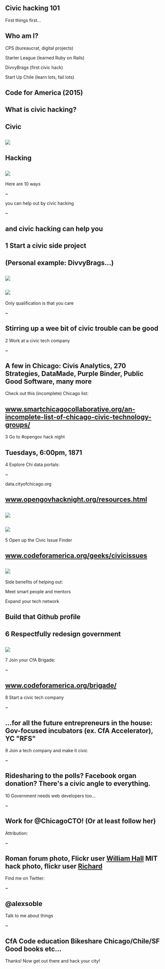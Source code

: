 Civic hacking 101
---
First things first...

Who am I?
---
CPS (bureaucrat, digital projects)

Starter League (learned Ruby on Rails)

DivvyBrags (first civic hack)

Start Up Chile (learn lots, fail lots)

Code for America (2015)
---
What is civic hacking?
---
Civic
---
![](https://farm3.staticflickr.com/2439/3950012517_f0f0ec621f_b.jpg)
---
Hacking
---
![](https://farm6.staticflickr.com/5560/14732878728_241c9631fa_o.jpg)
---
Here are 10 ways

~
  
you can help out by civic hacking

~
  
and civic hacking can help you 
---
1 Start a civic side project
---
(Personal example: DivvyBrags...)
---
![](http://i.imgur.com/o7Jzapk.png)
---
![](http://i.imgur.com/AIJvZB9.png)
---
Only qualification is that you care

~

Stirring up a wee bit of civic trouble can be good
---
2 Work at a civic tech company

~

A few in Chicago: Civis Analytics, 270 Strategies, DataMade, Purple Binder, Public Good Software, many more
---
Check out this (incomplete) Chicago list:

www.smartchicagocollaborative.org/an-incomplete-list-of-chicago-civic-technology-groups/
---
3 Go to #opengov hack night

Tuesdays, 6:00pm, 1871
---
4 Explore Chi data portals:

~

data.cityofchicago.org

www.opengovhacknight.org/resources.html
---
![](http://i.imgur.com/44PHfIa.png)
---
![](http://i.imgur.com/PT3FDtx.png)
---
5 Open up the Civic Issue Finder

www.codeforamerica.org/geeks/civicissues
---
![](http://i.imgur.com/SuSSg1h.png)
---
Side benefits of helping out: 

Meet smart people and mentors

Expand your tech network

Build that Github profile
---
6 Respectfully redesign government 
---
![](https://pbs.twimg.com/media/BpQEO_fCQAAUmfe.jpg:large)
---
7 Join your CfA Brigade:

~

www.codeforamerica.org/brigade/
---
8 Start a civic tech company

~

...for all the future entrepreneurs in the house: Gov-focused incubators (ex. CfA Accelerator), YC "RFS"
---
9 Join a tech company and make it civic

~

Ridesharing to the polls? Facebook organ donation? There's a civic angle to everything.
---
10 Government needs web developers too...

~

Work for @ChicagoCTO! (Or at least follow her)
---
Attribution:

~ 

Roman forum photo, Flickr user [William Hall](https://www.flickr.com/photos/life_in_megapixels/)
MIT hack photo, flickr user [Richard](https://www.flickr.com/photos/rich701/)
---
Find me on Twitter:

~

@alexsoble
---
Talk to me about things

~

CfA
Code education
Bikeshare
Chicago/Chile/SF
Good books
etc...
---
Thanks! Now get out there and hack your city!
